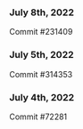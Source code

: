 ### July 8th, 2022

Commit #231409

### July 5th, 2022

Commit #314353


### July 4th, 2022

Commit #72281
